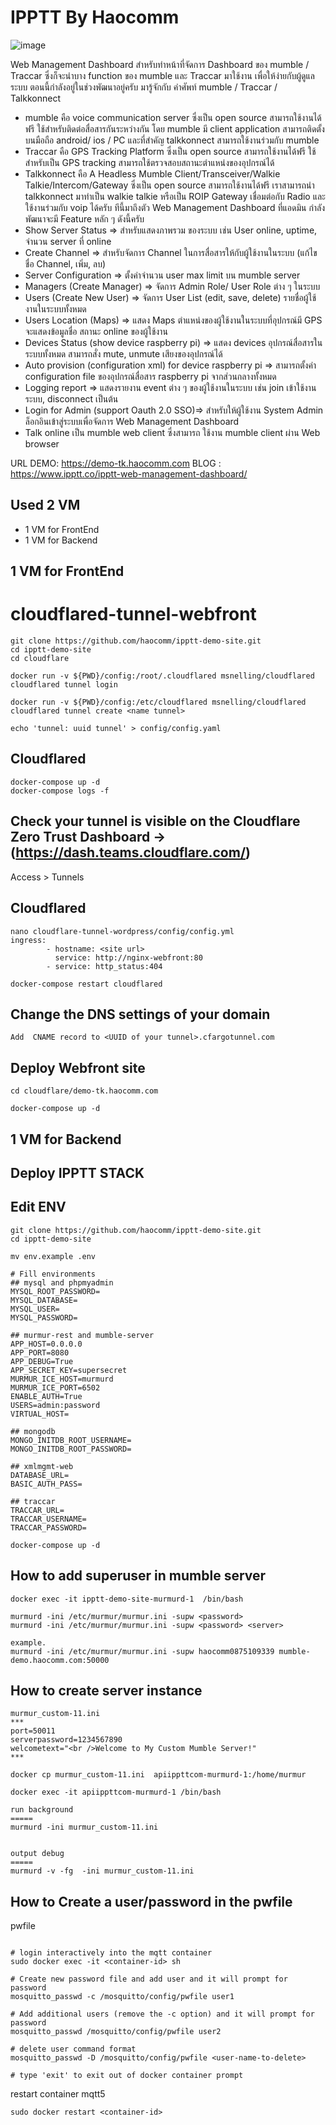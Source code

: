 # IPPTT By Haocomm
![image](https://i.imgur.com/fU1z9wS.png)

  Web Management Dashboard สำหรับทำหน้าที่จัดการ Dashboard ของ mumble / Traccar 
ซึ่งก็จะนำบาง function ของ mumble และ Traccar มาใช้งาน เพื่อให้ง่ายกับผู้ดูแลระบบ  ตอนนี้กำลังอยู่ในช่วงพัฒนาอยู่ครับ
มารู้จักกับ คำศัพท์ mumble / Traccar / Talkkonnect
- mumble คือ voice communication server ซึ่งเป็น open source สามารถใช้งานได้ฟรี ใช้สำหรับติดต่อสื่อสารกันระหว่างกัน โดย mumble มี client application สามารถติดตั้งบนมือถือ android/ ios / PC และที่สำคัญ talkkonnect สามารถใช้งานร่วมกับ mumble
- Traccar คือ  GPS Tracking Platform ซึ่งเป็น open source สามารถใช้งานได้ฟรี ใช้สำหรับเป็น GPS tracking สามารถใช้ตรวจสอบสถานะตำแหน่งของอุปกรณ์ได้
- Talkkonnect คือ A Headless Mumble Client/Transceiver/Walkie Talkie/Intercom/Gateway ซึ่งเป็น open source สามารถใช้งานได้ฟรี
     เราสามารถนำ talkkonnect มาทำเป็น walkie talkie หรือเป็น ROIP Gateway เชื่อมต่อกับ Radio และใช้งานร่วมกับ voip ได้ครับ
ทีนี้มาถึงตัว Web Management Dashboard ที่แอดมิน กำลังพัฒนาจะมี Feature หลัก ๆ ดังนี้ครับ
- Show Server Status => สำหรับแสดงภาพรวม ของระบบ เช่น User online, uptime, จำนวน server  ที่ online
- Create Channel => สำหรับจัดการ Channel ในการสื่อสารให้กับผู้ใช้งานในระบบ (แก้ไขชื่อ Channel, เพิ่ม, ลบ)
- Server Configuration => ตั้งค่าจำนวน user max limit บน mumble server
- Managers (Create Manager) => จัดการ Admin Role/ User Role ต่าง ๆ ในระบบ 
- Users (Create New User) => จัดการ User List (edit, save, delete) รายชื่อผู้ใช้งานในระบบทั้งหมด
- Users Location (Maps) => แสดง Maps ตำแหน่งของผู้ใช้งานในระบบที่อุปกรณ์มี GPS จะแสดงข้อมูลชื่อ สถานะ online ของผู้ใช้งาน
- Devices Status (show device raspberry pi) => แสดง devices อุปกรณ์สื่อสารในระบบทั้งหมด สามารถสั่ง mute, unmute เสียงของอุปกรณ์ได้
- Auto provision (configuration xml) for device raspberry pi => สามารถตั้งค่า configuration file ของอุปกรณ์สื่อสาร raspberry pi จากส่วนกลางทั้งหมด
- Logging report => แสดงรายงาน event ต่าง ๆ ของผู้ใช้งานในระบบ เช่น join เข้าใช้งานระบบ, disconnect เป็นต้น
- Login for Admin (support Oauth 2.0 SSO)=> สำหรับให้ผู้ใช้งาน System Admin ล็อกอินเข้าสู่ระบบเพื่อจัดการ Web Management Dashboard
- Talk online  เป็น mumble web client ซึ่งสามารถ ใช้งาน mumble client ผ่าน Web browser

URL DEMO: https://demo-tk.haocomm.com
BLOG : https://www.ipptt.co/ipptt-web-management-dashboard/


## Used 2 VM
- 1 VM for FrontEnd
- 1 VM for Backend

## 1 VM for FrontEnd
# cloudflared-tunnel-webfront
```
git clone https://github.com/haocomm/ipptt-demo-site.git
cd ipptt-demo-site
cd cloudflare

docker run -v ${PWD}/config:/root/.cloudflared msnelling/cloudflared cloudflared tunnel login

docker run -v ${PWD}/config:/etc/cloudflared msnelling/cloudflared cloudflared tunnel create <name tunnel>
```

```
echo 'tunnel: uuid tunnel' > config/config.yaml
```
## Cloudflared
```
docker-compose up -d
docker-compose logs -f
```

## Check your tunnel is visible on the Cloudflare Zero Trust Dashboard ->(https://dash.teams.cloudflare.com/)
Access > Tunnels

## Cloudflared
```
nano cloudflare-tunnel-wordpress/config/config.yml
ingress:
        - hostname: <site url>
          service: http://nginx-webfront:80
        - service: http_status:404
```
```
docker-compose restart cloudflared
```
## Change the DNS settings of your domain
```
Add  CNAME record to <UUID of your tunnel>.cfargotunnel.com
```

## Deploy Webfront site
```
cd cloudflare/demo-tk.haocomm.com

docker-compose up -d
```


## 1 VM for Backend
## Deploy IPPTT STACK
## Edit ENV
```
git clone https://github.com/haocomm/ipptt-demo-site.git
cd ipptt-demo-site

mv env.example .env

# Fill environments
## mysql and phpmyadmin
MYSQL_ROOT_PASSWORD= 
MYSQL_DATABASE= 
MYSQL_USER= 
MYSQL_PASSWORD= 

## murmur-rest and mumble-server
APP_HOST=0.0.0.0
APP_PORT=8080
APP_DEBUG=True
APP_SECRET_KEY=supersecret
MURMUR_ICE_HOST=murmurd
MURMUR_ICE_PORT=6502
ENABLE_AUTH=True
USERS=admin:password
VIRTUAL_HOST=

## mongodb
MONGO_INITDB_ROOT_USERNAME=
MONGO_INITDB_ROOT_PASSWORD=

## xmlmgmt-web
DATABASE_URL=
BASIC_AUTH_PASS=

## traccar
TRACCAR_URL=
TRACCAR_USERNAME=
TRACCAR_PASSWORD=

```

```
docker-compose up -d
```

## How to add superuser in mumble server

```
docker exec -it ipptt-demo-site-murmurd-1  /bin/bash

murmurd -ini /etc/murmur/murmur.ini -supw <password>
murmurd -ini /etc/murmur/murmur.ini -supw <password> <server>

example.
murmurd -ini /etc/murmur/murmur.ini -supw haocomm0875109339 mumble-demo.haocomm.com:50000
```

## How to create server instance 
```
murmur_custom-11.ini 
***
port=50011
serverpassword=1234567890
welcometext="<br />Welcome to My Custom Mumble Server!"
***

docker cp murmur_custom-11.ini  apiippttcom-murmurd-1:/home/murmur

docker exec -it apiippttcom-murmurd-1 /bin/bash

run background
=====
murmurd -ini murmur_custom-11.ini 


output debug
=====
murmurd -v -fg  -ini murmur_custom-11.ini
```

## How to Create a user/password in the pwfile
pwfile

```

# login interactively into the mqtt container
sudo docker exec -it <container-id> sh

# Create new password file and add user and it will prompt for password
mosquitto_passwd -c /mosquitto/config/pwfile user1

# Add additional users (remove the -c option) and it will prompt for password
mosquitto_passwd /mosquitto/config/pwfile user2

# delete user command format
mosquitto_passwd -D /mosquitto/config/pwfile <user-name-to-delete>

# type 'exit' to exit out of docker container prompt

```
restart container mqtt5
```
sudo docker restart <container-id>

```
